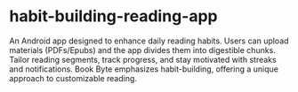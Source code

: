 # habit-building-reading-app
An Android app designed to enhance daily reading habits. Users can upload materials (PDFs/Epubs) and the app divides them into digestible chunks. Tailor reading segments, track progress, and stay motivated with streaks and notifications. Book Byte emphasizes habit-building, offering a unique approach to customizable reading.
